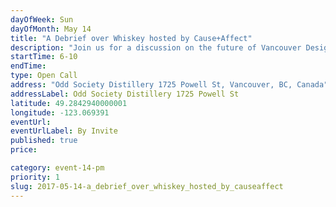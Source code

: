 ```yaml
---
dayOfWeek: Sun
dayOfMonth: May 14
title: "A Debrief over Whiskey hosted by Cause+Affect"
description: "Join us for a discussion on the future of Vancouver Design Week over a cocktail (or two) of Odd Society’s newly released limited edition whiskey."
startTime: 6-10
endTime: 
type: Open Call
address: "Odd Society Distillery 1725 Powell St, Vancouver, BC, Canada"
addressLabel: Odd Society Distillery 1725 Powell St
latitude: 49.2842940000001
longitude: -123.069391
eventUrl: 
eventUrlLabel: By Invite
published: true
price: 

category: event-14-pm
priority: 1
slug: 2017-05-14-a_debrief_over_whiskey_hosted_by_causeaffect
---
```

